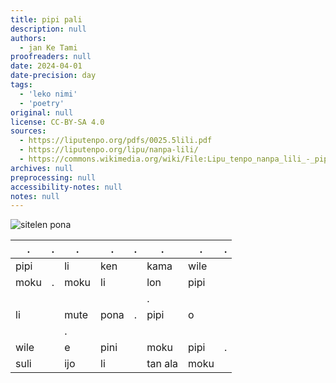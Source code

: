 ```yaml
---
title: pipi pali
description: null
authors:
  - jan Ke Tami
proofreaders: null
date: 2024-04-01
date-precision: day
tags:
  - 'leko nimi'
  - 'poetry'
original: null
license: CC-BY-SA 4.0
sources:
  - https://liputenpo.org/pdfs/0025.5lili.pdf
  - https://liputenpo.org/lipu/nanpa-lili/
  - https://commons.wikimedia.org/wiki/File:Lipu_tenpo_nanpa_lili_-_pipi_pali.png
archives: null
preprocessing: null
accessibility-notes: null
notes: null
---
```


![sitelen pona](https://upload.wikimedia.org/wikipedia/commons/7/71/Lipu_tenpo_nanpa_lili_-_pipi_pali.png)

.|.|.|.|.|.|.|.
-|-|-|-|-|-|-|-
pipi||li|ken||kama|wile|
moku|.|moku|li||lon|pipi|
||||||.|
li||mute|pona|.|pipi|o|
|||.||||
wile||e|pini||moku|pipi|.
suli||ijo|li||tan ala|moku|